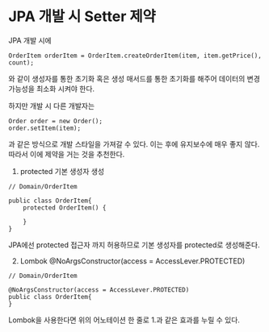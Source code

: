 # JPA 개발 시 Setter 제약

JPA 개발 시에

```
OrderItem orderItem = OrderItem.createOrderItem(item, item.getPrice(), count);
```
와 같이 생성자를 통한 초기화 혹은 생성 매서드를 통한 초기화를 해주어 데이터의 변경 가능성을 최소화 시켜야 한다.

하지만 개발 시 다른 개발자는 

```
Order order = new Order();
order.setItem(item);
```
과 같은 방식으로 개발 스타일을 가져갈 수 있다. 이는 후에 유지보수에 매우 좋지 않다. 따라서 이에 제약을 거는 것을 추천한다.

1. protected 기본 생성자 생성
```
// Domain/OrderItem

public class OrderItem{
    protected OrderItem() {

    }
}
```
JPA에선 protected 접근자 까지 허용하므로 기본 생성자를 protected로 생성해준다.

2. Lombok @NoArgsConstructor(access = AccessLever.PROTECTED)

```
// Domain/OrderItem

@NoArgsConstructor(access = AccessLever.PROTECTED)
public class OrderItem{
}
```

Lombok을 사용한다면 위의 어노테이션 한 줄로 1.과 같은 효과를 누릴 수 있다.
